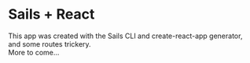 # Sails + React

This app was created with the Sails CLI and create-react-app generator, and some routes trickery.    
More to come...
